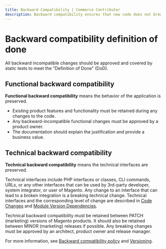 ```yaml
---
title: Backward Compatibility | Commerce Contributor
description: Backward compatibility ensures that new code does not break old code. Learn about backward compatibility and the defintion of done in Commerce projects.
---
```


# Backward compatibility definition of done

All backward incompatible changes should be approved and covered by static tests to meet the "Definition of Done" (DoD).

## Functional backward compatibility

**Functional backward compatibility** means the behavior of the application is preserved.

-  Existing product features and functionality must be retained during any changes to the code.
-  Any backward-incompatible functional changes must be approved by a product owner.
-  The documentation should explain the justification and provide a business value.

## Technical backward compatibility

**Technical backward compatibility** means the technical interfaces are preserved.

Technical interfaces include PHP interfaces or classes, CLI commands, URLs, or any other interfaces that can be used by 3rd-party developer, system integrator, or user of Magento.
Any change to an interface that can lead to a broken integration is a breaking technical change.
Technical interfaces and the corresponding level of change are described in [Code Changes](https://developer.adobe.com/commerce/php/development/versioning/code-changes/) and [Module Version Dependencies](https://developer.adobe.com/commerce/php/development/versioning/dependencies/).

Technical backward compatibility must be retained between PATCH (marketing) versions of Magento products. It should also be retained between MINOR (marketing) releases if possible.
Any breaking changes must be approved by an architect, product owner and release manager.

For more information, see [Backward compatibility policy](backward-compatibility-policy.md) and [Versioning](https://developer.adobe.com/commerce/php/development/versioning/).
